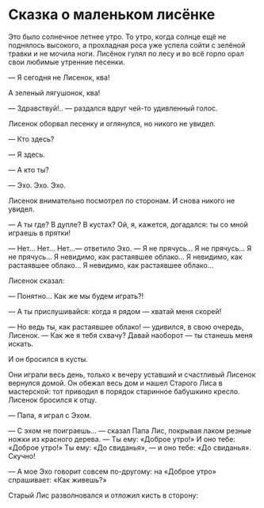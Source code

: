 Сказка о маленьком лисёнке===============Это было солнечное летнее утро. То утро, когда солнце ещё не поднялось высокого, а прохладная роса уже успела сойти с зелёной травки и не мочила ноги. Лисёнок гулял по лесу и во всё горло орал свои любимые утренние песенки.— Я сегодня не Лисенок, ква!А зеленый лягушонок, ква!— Здравствуй!.. — раздался вдруг чей-то удивленный голос.Лисенок оборвал песенку и оглянулся, но никого не увидел.— Кто здесь?— Я здесь.— А кто ты?— Эхо. Эхо. Эхо.Лисенок внимательно посмотрел по сторонам. И снова никого не увидел.— А ты где? В дупле? В кустах? Ой, я, кажется, догадался: ты со мной играешь в прятки!— Нет… Нет… Нет…— ответило Эхо. — Я не прячусь… Я не прячусь… Я не прячусь… Я невидимо, как растаявшее облако… Я невидимо, как растаявшее облако… Я невидимо, как растаявшее облако…Лисенок сказал:— Понятно… Как же мы будем играть?!— А ты прислушивайся: когда я рядом — хватай меня скорей!— Но ведь ты, как растаявшее облако! — удивился, в свою очередь, Лисенок. — Как же я тебя схвачу? Давай наоборот — ты станешь меня искать.И он бросился в кусты.Они играли весь день, только к вечеру уставший и счастливый Лисенок вернулся домой. Он обежал весь дом и нашел Старого Лиса в мастерской: тот приводил в порядок старинное бабушкино кресло. Лисенок бросился к отцу.— Папа, я играл с Эхом.— С эхом не поиграешь… — сказал Папа Лис, покрывая лаком резные ножки из красного дерева. — Ты ему: «Доброе утро!» И оно тебе: «Доброе утро!» Ты ему: «До свиданья», — и оно тебе: «До свиданья». Скучно!— А мое Эхо говорит совсем по-другому: на «Доброе утро» спрашивает: «Как живешь?»Старый Лис разволновался и отложил кисть в сторону: